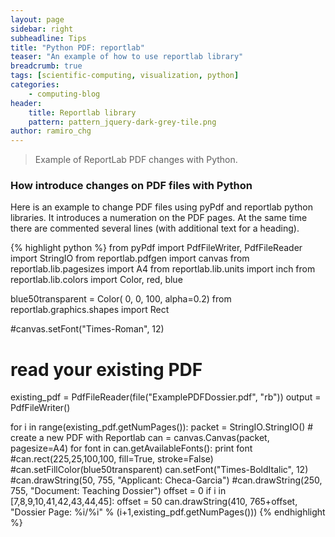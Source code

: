 ```yaml
---
layout: page
sidebar: right
subheadline: Tips
title: "Python PDF: reportlab"
teaser: "An example of how to use reportlab library"
breadcrumb: true
tags: [scientific-computing, visualization, python]
categories:
    - computing-blog
header:
    title: Reportlab library
    pattern: pattern_jquery-dark-grey-tile.png
author: ramiro_chg
---
```



> Example of ReportLab PDF changes with Python.

### How introduce changes on PDF files with Python

Here is an example to change PDF files using pyPdf and reportlab python libraries. It introduces a numeration
on the PDF pages. At the same time there are commented several lines (with additional text for a heading). 

{% highlight python %} 
from pyPdf import PdfFileWriter, PdfFileReader
import StringIO
from reportlab.pdfgen import canvas
from reportlab.lib.pagesizes import A4
from reportlab.lib.units import inch
from reportlab.lib.colors import Color, red, blue

blue50transparent = Color( 0, 0, 100, alpha=0.2)
from reportlab.graphics.shapes import Rect

#canvas.setFont("Times-Roman", 12)

# read your existing PDF
existing_pdf = PdfFileReader(file("ExamplePDFDossier.pdf", "rb"))
output = PdfFileWriter()

for i in range(existing_pdf.getNumPages()):
    packet = StringIO.StringIO()
    # create a new PDF with Reportlab
    can = canvas.Canvas(packet, pagesize=A4)
    for font in can.getAvailableFonts():
        print font
    #can.rect(225,25,100,100, fill=True, stroke=False)
    #can.setFillColor(blue50transparent)
    can.setFont("Times-BoldItalic", 12)
    #can.drawString(50, 755, "Applicant: Checa-Garcia")
    #can.drawString(250, 755, "Document: Teaching Dossier")
    offset = 0
    if i in [7,8,9,10,41,42,43,44,45]:
       offset = 50
    can.drawString(410, 765+offset, "Dossier Page: %i/%i" % (i+1,existing_pdf.getNumPages()))
 {% endhighlight %}


